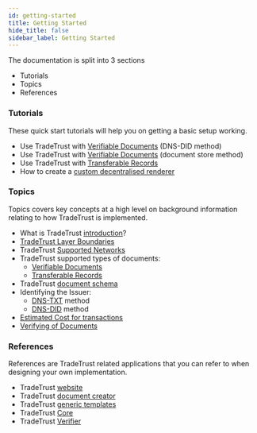 ```yaml
---
id: getting-started
title: Getting Started
hide_title: false
sidebar_label: Getting Started
---
```


The documentation is split into 3 sections

- Tutorials
- Topics
- References

### Tutorials

These quick start tutorials will help you on getting a basic setup working.

- Use TradeTrust with [Verifiable Documents](/docs/tutorial/verifiable-documents/overview) (DNS-DID method)
- Use TradeTrust with [Verifiable Documents](/docs/tutorial/verifiable-documents/advanced/document-store/overview) (document store method)
- Use TradeTrust with [Transferable Records](/docs/tutorial/transferable-records/overview)
- How to create a [custom decentralised renderer](/docs/tutorial/decentralised-renderer/)

### Topics

Topics covers key concepts at a high level on background information relating to how TradeTrust is implemented.

- What is TradeTrust [introduction](/docs/topics/introduction/what-is-tradetrust)?
- [TradeTrust Layer Boundaries](/docs/topics/introduction/tradetrust-layer-boundaries)
- TradeTrust [Supported Networks](/docs/topics/introduction/supported-network)
- TradeTrust supported types of documents:
  - [Verifiable Documents](/docs/topics/introduction/verifiable-documents/overview)
  - [Transferable Records](/docs/topics/introduction/transferable-records/overview)
- TradeTrust [document schema](/docs/topics/introduction/tradetrust-document-schema)
- Identifying the Issuer:
  - [DNS-TXT](/docs/topics/introduction/issuer-method-dns-txt) method
  - [DNS-DID](/docs/topics/introduction/issuer-method-dns-did) method
- [Estimated Cost for transactions](/docs/topics/introduction/estimated-cost-for-transactions)
- [Verifying of Documents](/docs/topics/verifying-documents/overview)

### References

References are TradeTrust related applications that you can refer to when designing your own implementation.

- TradeTrust [website](/docs/reference/tradetrust-website/overview)
- TradeTrust [document creator](/docs/reference/document-creator/overview)
- TradeTrust [generic templates](/docs/reference/generic-templates/overview)
- TradeTrust [Core](/docs/reference//libraries/tradetrust-core.md)
- TradeTrust [Verifier](/docs/reference/libraries/tt-verify)
